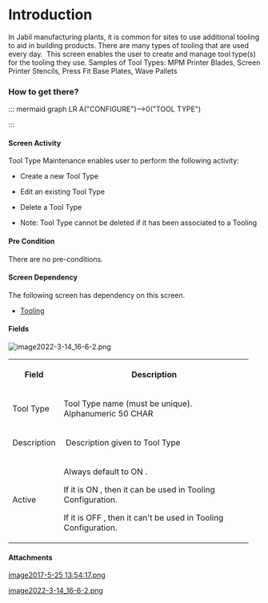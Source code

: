 # Introduction

In Jabil manufacturing plants, it is common for sites to use additional tooling to aid in building products. There are many types of tooling that are used every day. 
This screen enables the user to create and manage tool type(s) for the tooling they use.
Samples of Tool Types: MPM Printer Blades, Screen Printer Stencils, Press Fit Base Plates, Wave Pallets


### How to get there?




::: mermaid
graph LR
A("CONFIGURE")-->0("TOOL TYPE")

:::


#### Screen Activity


Tool Type Maintenance enables user to perform the following activity:

- Create a new Tool Type

- Edit an existing Tool Type

- Delete a Tool Type


- Note: Tool Type cannot be deleted if it has been associated to a Tooling




#### Pre Condition


There are no pre-conditions.


#### Screen Dependency


The following screen has dependency on this screen.

- [Tooling](/iFactory-JGP-MES/iFactory-JGP-MES-Home/iFactory-JGP-MS/CONTENT/General-Production/Tooling-Management.md)


#### Fields


![image2022-3-14_16-6-2.png](/.attachments/110919728.png)


<table class="wrapped confluenceTable"><colgroup><col style="width: 91.0px;" /><col style="width: 378.0px;" /></colgroup><tbody><tr><th class="confluenceTh"><p>Field</p></th><th class="confluenceTh"><p>Description</p></th></tr><tr><td class="confluenceTd"><p>Tool Type</p></td><td class="confluenceTd"><p>Tool Type name (must be unique). Alphanumeric 50 CHAR</p></td></tr><tr><td class="confluenceTd"><p>Description</p></td><td class="confluenceTd"> Description given to Tool Type</td></tr><tr><td colspan="1" class="confluenceTd">Active</td><td colspan="1" class="confluenceTd"><p>Always default to ON .</p><p>If it is ON , then it can be used in Tooling Configuration.</p><p>If it is OFF , then it can't be used in Tooling Configuration.</p></td></tr></tbody></table>



#### Attachments

[image2017-5-25 13:54:17.png](/.attachments/29918463.png)
[image2022-3-14_16-6-2.png](/.attachments/110919728.png)
